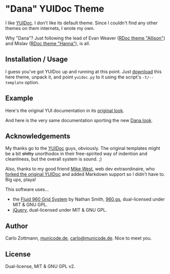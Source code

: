 # "Dana" YUIDoc Theme

I like [YUIDoc]().  I don't like its default theme.  Since I couldn't find any
other themes on them internets, I wrote my own.

Why "Dana"?  Just following the lead of Evan Weaver ([RDoc theme
"Allison"](http://github.com/fauna/allison)) and Mislav ([RDoc theme
"Hanna"](http://github.com/mislav/hanna)), is all.


## Installation / Usage

I guess you've got YUIDoc up and running at this point. Just
[download](http://github.com/carlo/yuidoc-theme-dana/downloads) this here
theme, unpack it, and point `yuidoc.py` to it using the script's
`-t/--template` option.


## Example

Here's the original YUI documentation in its [original look](http://developer.yahoo.com/yui/docs/index.html).

And here is the very same documentation sporting the new [Dana
look](http://zottmann.org/yuidoc-theme-dana-example/index.html).


## Acknowledgements

My thanks go to the [YUIDoc](http://developer.yahoo.com/yui/yuidoc/) guys,
obviously. The original templates might be a bit <del>shitty</del> unorthodox
in their free-spirited way of indention and cleanliness, but the overall
system is sound.  ;)

Also, thanks to my good friend [Mike West](http://mikewest.org/), web dev
extraordinaire, who [forked the original
YUIDoc](http://github.com/mikewest/yuidoc) and added Markdown support so I
didn't have to. Big ups, playa!

This software uses...

* the [Fluid 960 Grid System](http://960.gs/) by Nathan Smith,
  [960.gs](http://960.gs/), dual-licensed under MIT & GNU GPL.
* [jQuery](http://jquery.com/), dual-licensed under MIT & GNU GPL.


## Author

Carlo Zottmann, [municode.de](http://municode.de/), carlo@municode.de.  Nice
to meet you.


## License

Dual-license, MIT & GNU GPL v2.

